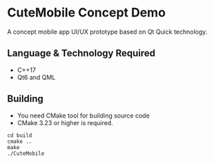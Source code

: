 # CuteMobile Concept Demo
A concept mobile app UI/UX prototype based on Qt Quick technology.

## Language & Technology Required
- C++17
- Qt6 and QML

## Building

- You need CMake tool for building source code
- CMake 3.23 or higher is required.

```
cd build
cmake ..
make
./CuteMobile

```
